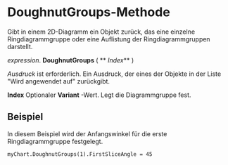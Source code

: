 
# DoughnutGroups-Methode

Gibt in einem 2D-Diagramm ein Objekt zurück, das eine einzelne Ringdiagrammgruppe oder eine Auflistung der Ringdiagrammgruppen darstellt.

 _expression_. **DoughnutGroups** ( ** _Index_** )

 _Ausdruck_ ist erforderlich. Ein Ausdruck, der eines der Objekte in der Liste "Wird angewendet auf" zurückgibt.

 **Index** Optionaler **Variant** -Wert. Legt die Diagrammgruppe fest.

## Beispiel

In diesem Beispiel wird der Anfangswinkel für die erste Ringdiagrammgruppe festgelegt.


```
myChart.DoughnutGroups(1).FirstSliceAngle = 45
```

